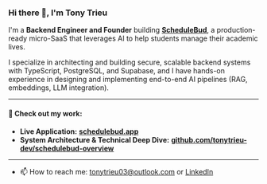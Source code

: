 ### Hi there 👋, I'm Tony Trieu

I'm a **Backend Engineer and Founder** building [**ScheduleBud**](https://schedulebud.app/), a production-ready micro-SaaS that leverages AI to help students manage their academic lives.

I specialize in architecting and building secure, scalable backend systems with TypeScript, PostgreSQL, and Supabase, and I have hands-on experience in designing and implementing end-to-end AI pipelines (RAG, embeddings, LLM integration).

---

#### 🚀 Check out my work:

*   **Live Application:** [**schedulebud.app**](https://schedulebud.app/)
*   **System Architecture & Technical Deep Dive:** [**github.com/tonytrieu-dev/schedulebud-overview**](https://github.com/tonytrieu-dev/schedulebud-overview)

---

*   📫 How to reach me: [tonytrieu03@outlook.com](mailto:tonytrieu03@outlook.com) or [LinkedIn](https://linkedin.com/in/tonytrieu03)
